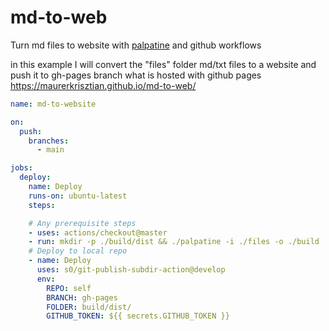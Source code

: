 # md-to-web

Turn md files to website with [palpatine](https://github.com/batunpc/palpatine) and github workflows

in this example I will convert the "files" folder md/txt files to a website and push it to gh-pages branch what is hosted with github pages https://maurerkrisztian.github.io/md-to-web/

```yml
name: md-to-website

on:
  push:
    branches:
      - main

jobs:
  deploy:
    name: Deploy
    runs-on: ubuntu-latest
    steps:

    # Any prerequisite steps
    - uses: actions/checkout@master
    - run: mkdir -p ./build/dist && ./palpatine -i ./files -o ./build
    # Deploy to local repo
    - name: Deploy
      uses: s0/git-publish-subdir-action@develop
      env:
        REPO: self
        BRANCH: gh-pages
        FOLDER: build/dist/
        GITHUB_TOKEN: ${{ secrets.GITHUB_TOKEN }}
```
